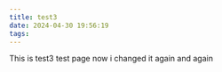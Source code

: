 ```yaml
---
title: test3
date: 2024-04-30 19:56:19
tags:
---
```

This is test3 test page now i changed it again and again